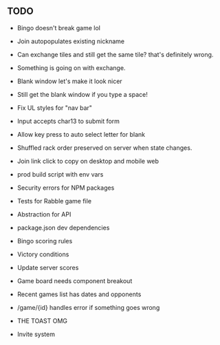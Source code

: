 ## TODO

- Bingo doesn't break game lol

- Join autopopulates existing nickname

- Can exchange tiles and still get the same tile? that's definitely wrong.
- Something is going on with exchange.

- Blank window let's make it look nicer
- Still get the blank window if you type a space!

- Fix UL styles for "nav bar"

- Input accepts char13 to submit form
- Allow key press to auto select letter for blank

- Shuffled rack order preserved on server when state changes.
- Join link click to copy on desktop and mobile web

- prod build script with env vars
- Security errors for NPM packages
- Tests for Rabble game file
- Abstraction for API
- package.json dev dependencies

- Bingo scoring rules
- Victory conditions
- Update server scores

- Game board needs component breakout

- Recent games list has dates and opponents
- /game/{id} handles error if something goes wrong

- THE TOAST OMG

- Invite system
